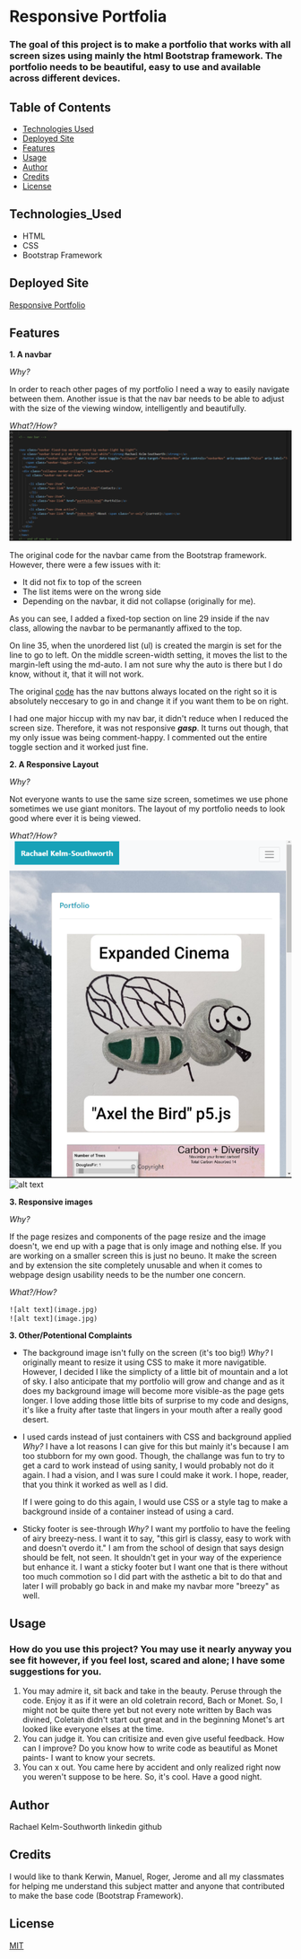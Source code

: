 # Responsive Portfolia
<!--  
theres a section in the good read me example that says "At a minimum, your project README needs a title and a short description explaining the what, why, and how. What was your motivation? Why did you build this project? (Note: The answer is not "Because it was a homework assignment.") What problem does it solve? What did you learn? What makes your project stand out? If your project has a lot of features, consider adding a heading called "Features" and listing them here."
<!-- Functional, deployed application
GitHub repository with README describing the project
Navbar must be consistent on each page.
Navbar on each page must contain links to Home/About, Contact, and Portfolio pages.
All links must work.
Must use semantic html.
Each page must have valid and correct HTML. (use a validation service)
Must contain your personalized information. (bio, name, images, links to social media, etc.)
Must properly utilize Bootstrap components and grid system -->


### The goal of this project is to make a portfolio that works with all screen sizes using mainly the html Bootstrap framework. The portfolio needs to be beautiful, easy to use and available across different devices.  

## Table of Contents
* [Technologies Used](Technologies_Used)
* [Deployed Site](Deployed)
* [Features](Features)
* [Usage](Usage)
* [Author](Author)
* [Credits](Credits)
* [License](License)

## Technologies_Used
* HTML 
* CSS
* Bootstrap Framework

## Deployed Site
[Responsive Portfolio](https://rksouth.github.io/responsive_portfolio/)

## Features 


__1. A navbar__
 
_Why?_

In order to reach other pages of my portfolio I need a way to easily navigate between them. Another issue is that the nav bar needs to be able to adjust with the size of the viewing window, intelligently and beautifully. 

_What?/How?_
	![Cade of the Navbar](Assets/Images/responsivecode_02.png)

The original code for the navbar came from the Bootstrap framework. However, there were a few issues with it:
* It did not fix to top of the screen
* The list items were on the wrong side
* Depending on the navbar, it did not collapse (originally for me).


As you can see, I added a fixed-top section on line 29 inside if the nav class, allowing the navbar to be permanantly affixed to the top. 

On line 35, when the unordered list (ul) is created the margin is set for the line to go to left. On the middle screen-width setting, it moves the list to the margin-left using the md-auto. I am not sure why the auto is there but I do know, without it, that it will not work. 

The original [code](https://getbootstrap.com/docs/4.5/components/navbar/) has the nav buttons always located on the right so it is absolutely neccesary to go in and change it if you want them to be on right. 

I had one major hiccup with my nav bar, it didn't reduce when I reduced the screen size. Therefore, it was not responsive ***gasp***. It turns out though, that my only issue was being comment-happy. I commented out the entire toggle section and it worked just fine. 

__2. A Responsive Layout__

_Why?_

Not everyone wants to use the same size screen, sometimes we use phone sometimes we use giant monitors. The layout of my portfolio needs to look good where ever it is being viewed.

_What?/How?_
	![Responsive Image 1](Assets/Images/responsiveimg_02.png)
   	![alt text](image.jpg)

__3. Responsive images__

_Why?_

If the page resizes and components of the page resize and the image doesn't, we end up with a page that is only image and nothing else. If you are working on a smaller screen this is just no beuno. It make the screen and by extension the site completely unusable and when it comes to webpage design usability needs to be the number one concern.



_What?/How?_

	![alt text](image.jpg)
   	![alt text](image.jpg)
    
__3. Other/Potentional Complaints__

* The background image isn't fully on the screen (it's too big!)
_Why?_
   I originally meant to resize it using CSS to make it more navigatible. However, I decided I like the simplicty of a little bit of mountain and a lot of sky. I also anticipate that my portfolio will grow and change and as it does my background image will become more visible-as the page gets longer. I love adding those little bits of surprise to my code and designs, it's like a fruity after taste that lingers in your mouth after a really good desert. 

* I used cards instead of just containers with CSS and background applied
_Why?_
   I have a lot reasons I can give for this but mainly it's because I am too stubborn for my own good. Though, the challange was fun to try to get a card to work instead of using sanity, I would probably not do it again. I had a vision, and I was sure I could make it work. I hope, reader, that you think it worked as well as I did. 
   
   If I were going to do this again, I would use CSS or a style tag to make a background inside of a container instead of using a card. 

* Sticky footer is see-through
_Why?_
   I want my portfolio to have the feeling of airy breezy-ness. I want it to say, "this girl is classy, easy to work with and doesn't overdo it." I am from the school of design that says design should be felt, not seen. It shouldn't get in your way of the experience but enhance it. I want a sticky footer but I want one that is there without too much commotion so I did part with the asthetic a bit to do that and later I will probably go back in and make my navbar more "breezy" as well. 


## Usage
### How do you use this project? You may use it nearly anyway you see fit however, if you feel lost, scared and alone; I have some suggestions for you. 
 1. You may admire it, sit back and take in the beauty. Peruse through the code. Enjoy it as if it were an old coletrain record, Bach or Monet. So, I might not be quite there yet but not every note written by Bach was divined, Coletain didn't start out great and in the beginning Monet's art looked like everyone elses at the time.
 2. You can judge it. You can critisize and even give useful feedback. How can I improve? Do you know how to write code as beautiful as Monet paints- I want to know your secrets.
 3. You can x out. You came here by accident and only realized right now you weren't suppose to be here. So, it's cool. Have a good night. 
## Author 
Rachael Kelm-Southworth
linkedin 
github

 ## Credits

I would like to thank Kerwin, Manuel, Roger, Jerome and all my classmates for helping me understand this subject matter and anyone that contributed to make the base code (Bootstrap Framework).

## License
[MIT](https://choosealicense.com/licenses/mit/)



